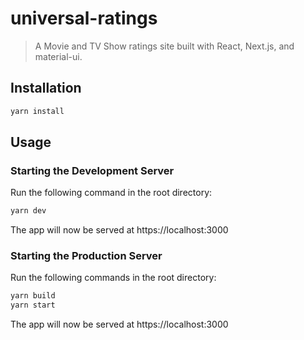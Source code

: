 # universal-ratings

> A Movie and TV Show ratings site built with React, Next.js, and material-ui.

## Installation

```sh
yarn install
```

## Usage

### Starting the Development Server

Run the following command in the root directory:
```sh
yarn dev
```

The app will now be served at https://localhost:3000

### Starting the Production Server

Run the following commands in the root directory:

```sh
yarn build
yarn start
```

The app will now be served at https://localhost:3000